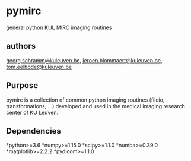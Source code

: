 # pymirc
general python KUL MIRC imaging routines

## authors
georg.schramm@kuleuven.be, jeroen.blommaert@kuleuven.be, tom.eelbode@kuleuven.be

## Purpose

pymirc is a collection of common python imaging routines
(fileio, transformations, ...) developed and used in
the medical imaging research center of KU Leuven.

## Dependencies
*python>=3.6
*numpy>=1.15.0
*scipy>=1.1.0
*numba>=0.39.0
*matplotlib>=2.2.2
*pydicom>=1.1.0
